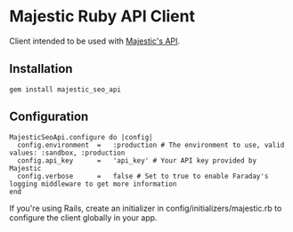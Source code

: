 # Majestic Ruby API Client #

Client intended to be used with [Majestic's API](http://developer-support.majesticseo.com/).

## Installation ##
```
gem install majestic_seo_api
```

## Configuration ##
```
MajesticSeoApi.configure do |config|
  config.environment  =   :production # The environment to use, valid values: :sandbox, :production
  config.api_key      =   'api_key' # Your API key provided by Majestic
  config.verbose      =   false # Set to true to enable Faraday's logging middleware to get more information
end
```

If you're using Rails, create an initializer in config/initializers/majestic.rb to configure the client globally in your app.